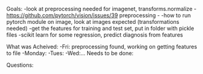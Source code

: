Goals:
    -look at preprocessing needed for imagenet, transforms.normalize
        -https://github.com/pytorch/vision/issues/39 preprocessing
        -
    -how to run pytorch module on image, look at images expected (transformations needed)
    -get the features for training and test set, put in folder with pickle files
    -scikit learn for some regression, predict diagnosis from features

 What was Acheived:
    -Fri: preprocessing found, working on getting features to file
    -Monday:
    -Tues:
    -Wed:...
Needs to be done:
 

Questions:
